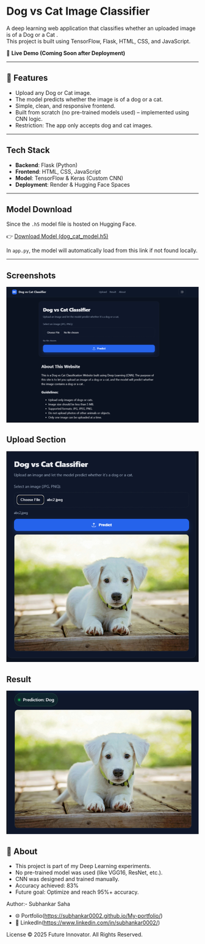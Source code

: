 # Dog vs Cat Image Classifier  

A deep learning web application that classifies whether an uploaded image is of a Dog or a Cat .  
This project is built using TensorFlow, Flask, HTML, CSS, and JavaScript.  

🔗 **Live Demo (Coming Soon after Deployment)**  

---

## 📌 Features  
- Upload any Dog or Cat image.  
- The model predicts whether the image is of a dog or a cat.  
- Simple, clean, and responsive frontend.  
- Built from scratch (no pre-trained models used) – implemented using CNN logic.  
- Restriction: The app only accepts dog and cat images.  

---

## Tech Stack  
- **Backend**: Flask (Python)  
- **Frontend**: HTML, CSS, JavaScript  
- **Model**: TensorFlow & Keras (Custom CNN)  
- **Deployment**: Render & Hugging Face Spaces  

---

## Model Download  
Since the `.h5` model file is hosted on Hugging Face.  

👉 [Download Model (dog_cat_model.h5)](https://huggingface.co/Subhankar002/dog-vs-cat-classifier/resolve/main/dog_cat_model.h5)  

In `app.py`, the model will automatically load from this link if not found locally.  

---

## Screenshots
![alt text](image-2.png)
## Upload Section
![alt text](image-1.png)
## Result 
![alt text](image-3.png)

## 📌 About

- This project is part of my Deep Learning experiments.
- No pre-trained model was used (like VGG16, ResNet, etc.).
- CNN was designed and trained manually.
- Accuracy achieved: 83%
- Future goal: Optimize and reach 95%+ accuracy.

Author:- Subhankar Saha
- 🌐 Portfolio(https://subhankar0002.github.io/My-portfolio/)
- 💼 LinkedIn(https://www.linkedin.com/in/subhankar0002/)

License
© 2025 Future Innovator. All Rights Reserved.
